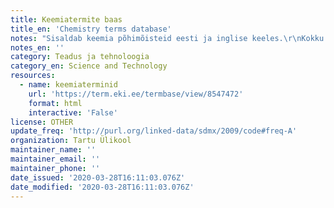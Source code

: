 ```yaml
---
title: Keemiatermite baas
title_en: 'Chemistry terms database'
notes: "Sisaldab keemia põhimõisteid eesti ja inglise keeles.\r\nKokku: 1362 terminit.\r\nKeeled: en, et."
notes_en: ''
category: Teadus ja tehnoloogia
category_en: Science and Technology
resources:
  - name: keemiaterminid
    url: 'https://term.eki.ee/termbase/view/8547472'
    format: html
    interactive: 'False'
license: OTHER
update_freq: 'http://purl.org/linked-data/sdmx/2009/code#freq-A'
organization: Tartu Ülikool
maintainer_name: ''
maintainer_email: ''
maintainer_phone: ''
date_issued: '2020-03-28T16:11:03.076Z'
date_modified: '2020-03-28T16:11:03.076Z'
---
```


